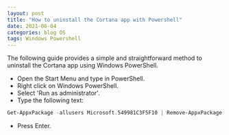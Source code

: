 ```yaml
---
layout: post
title: "How to uninstall the Cortana app with Powershell"
date: 2021-06-04
categories: blog OS
tags: Windows Powershell
---
```

The following guide provides a simple and straightforward method to uninstall the Cortana app using Windows PowerShell.

- Open the Start Menu and type in PowerShell.
- Right click on Windows PowerShell.
- Select 'Run as administrator'.
- Type the following text:
````powershell
Get-AppxPackage -allusers Microsoft.549981C3F5F10 | Remove-AppxPackage
````
- Press Enter.
